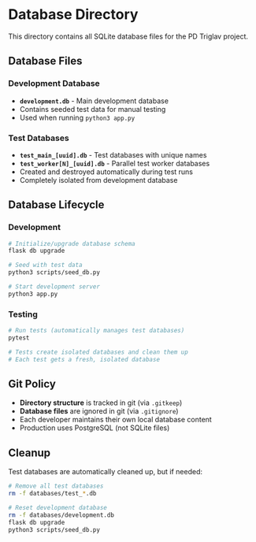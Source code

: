 # Database Directory

This directory contains all SQLite database files for the PD Triglav project.

## Database Files

### Development Database
- **`development.db`** - Main development database
- Contains seeded test data for manual testing
- Used when running `python3 app.py`

### Test Databases  
- **`test_main_[uuid].db`** - Test databases with unique names
- **`test_worker[N]_[uuid].db`** - Parallel test worker databases
- Created and destroyed automatically during test runs
- Completely isolated from development database

## Database Lifecycle

### Development
```bash
# Initialize/upgrade database schema
flask db upgrade

# Seed with test data
python3 scripts/seed_db.py

# Start development server
python3 app.py
```

### Testing
```bash
# Run tests (automatically manages test databases)
pytest

# Tests create isolated databases and clean them up
# Each test gets a fresh, isolated database
```

## Git Policy

- **Directory structure** is tracked in git (via `.gitkeep`)
- **Database files** are ignored in git (via `.gitignore`)
- Each developer maintains their own local database content
- Production uses PostgreSQL (not SQLite files)

## Cleanup

Test databases are automatically cleaned up, but if needed:
```bash
# Remove all test databases
rm -f databases/test_*.db

# Reset development database
rm -f databases/development.db
flask db upgrade
python3 scripts/seed_db.py
```